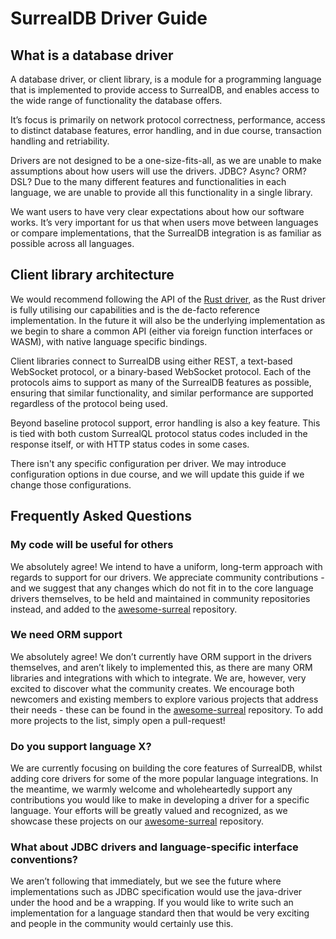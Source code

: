 # SurrealDB Driver Guide

## What is a database driver

A database driver, or client library, is a module for a programming language that is implemented to provide access to SurrealDB, and enables access to the wide range of functionality the database offers.

It’s focus is primarily on network protocol correctness, performance, access to distinct database features, error handling, and in due course, transaction handling and retriability.

Drivers are not designed to be a one-size-fits-all, as we are unable to make assumptions about how users will use the drivers. JDBC? Async? ORM? DSL? Due to the many different features and functionalities in each language, we are unable to provide all this functionality in a single library.

We want users to have very clear expectations about how our software works. It’s very important for us that when users move between languages or compare implementations, that the SurrealDB integration is as familiar as possible across all languages.

## Client library architecture

We would recommend following the API of the [Rust driver](https://github.com/surrealdb/surrealdb/tree/main/lib), as the Rust driver is fully utilising our capabilities and is the de-facto reference implementation. In the future it will also be the underlying implementation as we begin to share a common API (either via foreign function interfaces or WASM), with native language specific bindings.

Client libraries connect to SurrealDB using either REST, a text-based WebSocket protocol, or a binary-based WebSocket protocol. Each of the protocols aims to support as many of the SurrealDB features as possible, ensuring that similar functionality, and similar performance are supported regardless of the protocol being used.

Beyond baseline protocol support, error handling is also a key feature. This is tied with both custom SurrealQL protocol status codes included in the response itself, or with HTTP status codes in some cases.

There isn't any specific configuration per driver. We may introduce configuration options in due course, and we will update this guide if we change those configurations.

## Frequently Asked Questions

### My code will be useful for others

We absolutely agree! We intend to have a uniform, long-term approach with regards to support for our drivers. We appreciate community contributions - and we suggest that any changes which do not fit in to the core language drivers themselves, to be held and maintained in community repositories instead, and added to the [awesome-surreal](https://github.com/surrealdb/awesome-surreal) repository.

### We need ORM support

We absolutely agree! We don’t currently have ORM support in the drivers themselves, and aren’t likely to implemented this, as there are many ORM libraries and integrations with which to integrate. We are, however, very excited to discover what the community creates. We encourage both newcomers and existing members to explore various projects that address their needs - these can be found in the [awesome-surreal](https://github.com/surrealdb/awesome-surreal) repository. To add more projects to the list, simply open a pull-request!

### Do you support language X?

We are currently focusing on building the core features of SurrealDB, whilst adding core drivers for some of the more popular language integrations. In the meantime, we warmly welcome and wholeheartedly support any contributions you would like to make in developing a driver for a specific language. Your efforts will be greatly valued and recognized, as we showcase these projects on our [awesome-surreal](https://github.com/surrealdb/awesome-surreal) repository.

### What about JDBC drivers and language-specific interface conventions?

We aren’t following that immediately, but we see the future where implementations such as JDBC specification would use the java-driver under the hood and be a wrapping. If you would like to write such an implementation for a language standard then that would be very exciting and people in the community would certainly use this.
